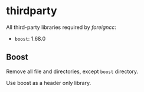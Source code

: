 
# thirdparty

All third-party libraries required by *foreigncc*:
- `boost`: 1.68.0

## Boost

Remove all file and directories, except `boost` directory.

Use boost as a header only library.
